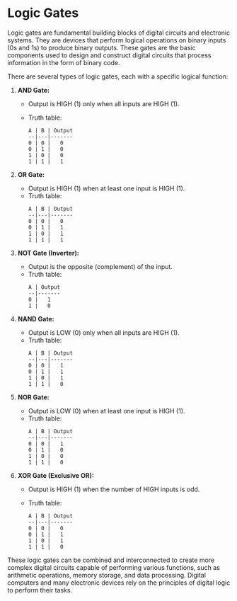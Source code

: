 # Logic Gates

Logic gates are fundamental building blocks of digital circuits and electronic systems. They are devices that perform logical operations on binary inputs (0s and 1s) to produce binary outputs. These gates are the basic components used to design and construct digital circuits that process information in the form of binary code.

There are several types of logic gates, each with a specific logical function:

1. **AND Gate:**
   - Output is HIGH (1) only when all inputs are HIGH (1).
   - Truth table: 

     ```
     A | B | Output
     --|---|-------
     0 | 0 |   0
     0 | 1 |   0
     1 | 0 |   0
     1 | 1 |   1
     ```

2. **OR Gate:**
   - Output is HIGH (1) when at least one input is HIGH (1).
   - Truth table:
     ```
     A | B | Output
     --|---|-------
     0 | 0 |   0
     0 | 1 |   1
     1 | 0 |   1
     1 | 1 |   1
     ```

3. **NOT Gate (Inverter):**
   - Output is the opposite (complement) of the input.
   - Truth table:
     ```
     A | Output
     --|-------
     0 |   1
     1 |   0
     ```

4. **NAND Gate:**
   - Output is LOW (0) only when all inputs are HIGH (1).
   - Truth table:
     ```
     A | B | Output
     --|---|-------
     0 | 0 |   1
     0 | 1 |   1
     1 | 0 |   1
     1 | 1 |   0
     ```

5. **NOR Gate:**
   - Output is LOW (0) when at least one input is HIGH (1).
   - Truth table:
     ```
     A | B | Output
     --|---|-------
     0 | 0 |   1
     0 | 1 |   0
     1 | 0 |   0
     1 | 1 |   0
     ```

6. **XOR Gate (Exclusive OR):**
   - Output is HIGH (1) when the number of HIGH inputs is odd.
   - Truth table:

     ```
     A | B | Output
     --|---|-------
     0 | 0 |   0
     0 | 1 |   1
     1 | 0 |   1
     1 | 1 |   0
     ```

These logic gates can be combined and interconnected to create more complex digital circuits capable of performing various functions, such as arithmetic operations, memory storage, and data processing. Digital computers and many electronic devices rely on the principles of digital logic to perform their tasks.
